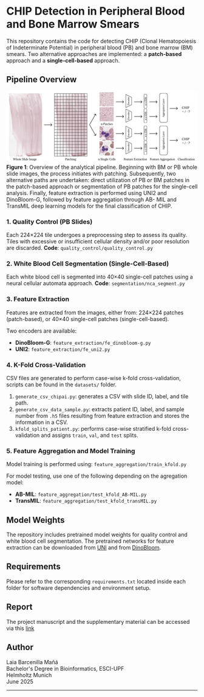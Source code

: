 # CHIP Detection in Peripheral Blood and Bone Marrow Smears

This repository contains the code for detecting CHIP (Clonal Hematopoiesis of Indeterminate Potential) in peripheral blood (PB) and bone marrow (BM) smears. Two alternative approaches are implemented: a **patch-based** approach and a **single-cell-based** approach.

## Pipeline Overview
![CHIP Detection Pipeline](images/workflow.png)
**Figure 1**: Overview of the analytical pipeline. Beginning with BM or PB whole slide images, the
process initiates with patching. Subsequently, two alternative paths are undertaken: direct utilization of PB
or BM patches in the patch-based approach or segmentation of PB patches for the single-cell analysis. Finally,
feature extraction is performed using UNI2 and DinoBloom-G, followed by feature aggregation through AB-
MIL and TransMIL deep learning models for the final classification of CHIP.

### 1. Quality Control (PB Slides)
Each 224×224 tile undergoes a preprocessing step to assess its quality. Tiles with excessive or insufficient cellular density and/or poor resolution are discarded. **Code**: `quality_control/quality_control.py`

### 2. White Blood Cell Segmentation (Single-Cell-Based)
Each white blood cell is segmented into 40×40 single-cell patches using a neural cellular automata approach. **Code**: `segmentation/nca_segment.py`

### 3. Feature Extraction
Features are extracted from the images, either from: 224×224 patches (patch-based), or 40×40 single-cell patches (single-cell-based).

Two encoders are available:
- **DinoBloom-G**: `feature_extraction/fe_dinobloom-g.py`
- **UNI2**: `feature_extraction/fe_uni2.py`

### 4. K-Fold Cross-Validation
CSV files are generated to perform case-wise k-fold cross-validation, scripts can be found in the `datasets/` folder.

1. `generate_csv_chipai.py`: generates a CSV with slide ID, label, and tile path.
2. `generate_csv_data_sample.py`: extracts patient ID, label, and sample number from `.h5` files resulting from feature extraction and stores the information in a CSV.
3. `kfold_splits_patient.py`: performs case-wise stratified k-fold cross-validation and assigns `train`, `val`, and `test` splits.

### 5. Feature Aggregation and Model Training
Model training is performed using: `feature_aggregation/train_kfold.py`

For model testing, use one of the following depending on the agregation model:
  - **AB-MIL**: `feature_aggregation/test_kfold_AB-MIL.py`
  - **TransMIL**: `feature_aggregation/test_kfold_transMIL.py`


## Model Weights
The repository includes pretrained model weights for quality control and white blood cell segmentation. The pretrained networks for feature extraction can be downloaded from [UNI](https://github.com/mahmoodlab/UNI) and from [DinoBloom](https://github.com/marrlab/DinoBloom).


## Requirements
Please refer to the corresponding `requirements.txt` located inside each folder for software dependencies and environment setup.


## Report
The project manuscript and the supplementary material can be accessed via this [link](https://github.com/laiaabm/final-degree-project/releases/tag/v1.0)


## Author
Laia Barcenilla Mañá  
Bachelor's Degree in Bioinformatics, ESCI-UPF  
Helmholtz Munich  
June 2025  

---
